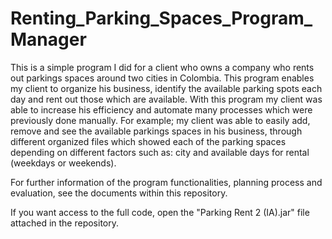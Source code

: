 # Renting_Parking_Spaces_Program_Manager
This is a simple program I did for a client who owns a company who rents out parkings spaces around two cities in Colombia. This program enables my client to organize his business, identify the available parking spots each day and rent out those which are available. With this program my client was able to increase his efficiency and automate many processes which were previously done manually. For example; my client was able to easily add, remove and see the available parkings spaces in his business, through different organized files which showed each of the parking spaces depending on different factors such as: city and available days for rental (weekdays or weekends).

For further information of the program functionalities, planning process and evaluation, see the documents within this repository. 

If you want access to the full code, open the "Parking Rent 2 (IA).jar" file attached in the repository.  

